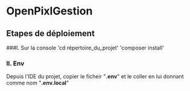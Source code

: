 # OpenPixlGestion

## Etapes de déploiement
###I. Sur la console 
  'cd répertoire_du_projet'
  'composer install'
### II. Env
Depuis l'IDE du projet, copier le ficheir "**.env**" et le coller en lui donnant comme nom "**.env.local**"
